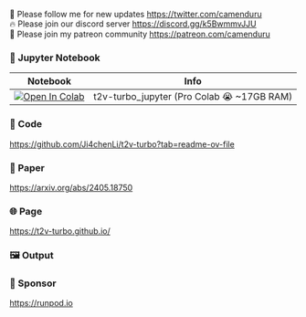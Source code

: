 🐣 Please follow me for new updates https://twitter.com/camenduru <br />
🔥 Please join our discord server https://discord.gg/k5BwmmvJJU <br />
🥳 Please join my patreon community https://patreon.com/camenduru <br />

### 🍊 Jupyter Notebook

| Notebook | Info
| --- | --- |
[![Open In Colab](https://colab.research.google.com/assets/colab-badge.svg)](https://colab.research.google.com/github/camenduru/t2v-turbo-jupyter/blob/main/t2v_turbo_jupyter.ipynb) | t2v-turbo_jupyter (Pro Colab 😭 ~17GB RAM)

### 🧬 Code
https://github.com/Ji4chenLi/t2v-turbo?tab=readme-ov-file

### 📄 Paper
https://arxiv.org/abs/2405.18750

### 🌐 Page
https://t2v-turbo.github.io/

### 🖼 Output


### 🏢 Sponsor
https://runpod.io
